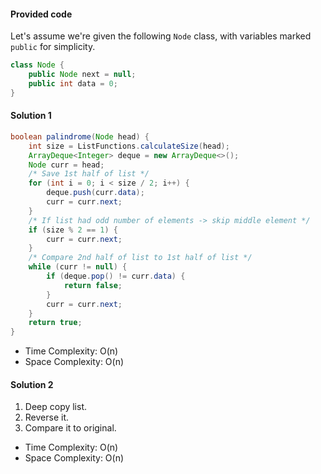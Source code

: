 #### Provided code

Let's assume we're given the following `Node` class, with variables marked `public` for simplicity.

```java
class Node {
    public Node next = null;
    public int data = 0;
}
```

#### Solution 1

```java
boolean palindrome(Node head) {
    int size = ListFunctions.calculateSize(head);
    ArrayDeque<Integer> deque = new ArrayDeque<>();
    Node curr = head;
    /* Save 1st half of list */
    for (int i = 0; i < size / 2; i++) {
        deque.push(curr.data);
        curr = curr.next;
    }
    /* If list had odd number of elements -> skip middle element */
    if (size % 2 == 1) {
        curr = curr.next;
    }
    /* Compare 2nd half of list to 1st half of list */
    while (curr != null) {
        if (deque.pop() != curr.data) {
            return false;
        }
        curr = curr.next;
    }
    return true;
}
```

- Time Complexity: O(n)
- Space Complexity: O(n)

#### Solution 2

1. Deep copy list.
1. Reverse it.
1. Compare it to original.


- Time Complexity: O(n)
- Space Complexity: O(n)

